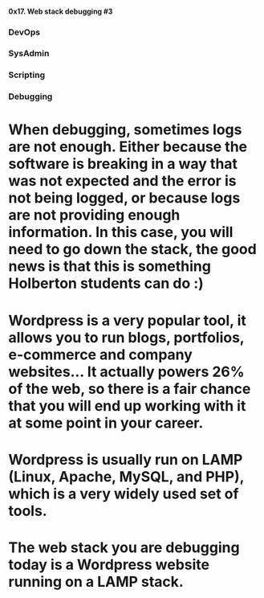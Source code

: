 #### 0x17. Web stack debugging #3
### DevOps
### SysAdmin
### Scripting
### Debugging

# When debugging, sometimes logs are not enough. Either because the software is breaking in a way that was not expected and the error is not being logged, or because logs are not providing enough information. In this case, you will need to go down the stack, the good news is that this is something Holberton students can do :)

# Wordpress is a very popular tool, it allows you to run blogs, portfolios, e-commerce and company websites… It actually powers 26% of the web, so there is a fair chance that you will end up working with it at some point in your career.

# Wordpress is usually run on LAMP (Linux, Apache, MySQL, and PHP), which is a very widely used set of tools.

# The web stack you are debugging today is a Wordpress website running on a LAMP stack.



